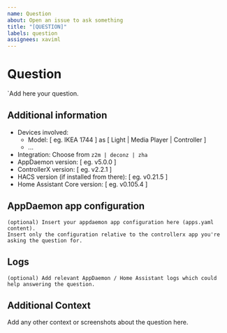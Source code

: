 ```yaml
---
name: Question
about: Open an issue to ask something
title: "[QUESTION]"
labels: question
assignees: xaviml
---
```


<!-- Make sure to read the FAQ before openning an issue. https://xaviml.github.io/controllerx/faq -->

# Question

`Add here your question.

## Additional information

* Devices involved:
  * Model: [ eg. IKEA 1744 ] as [ Light | Media Player | Controller ]
  * ...
* Integration: Choose from `z2m | deconz | zha`
* AppDaemon version: [ eg. v5.0.0 ]
* ControllerX version: [ eg. v2.2.1 ]
* HACS version (if installed from there): [ eg. v0.21.5 ]
* Home Assistant Core version: [ eg. v0.105.4 ]

## AppDaemon app configuration

```
(optional) Insert your appdaemon app configuration here (apps.yaml content).
Insert only the configuration relative to the controllerx app you're asking the question for.
```

## Logs

```
(optional) Add relevant AppDaemon / Home Assistant logs which could help answering the question.
```

## Additional Context

Add any other context or screenshots about the question here.

